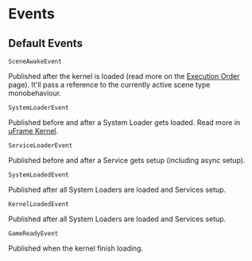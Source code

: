 # Events

## Default Events

`SceneAwakeEvent`

Published after the kernel is loaded (read more on the [Execution Order](execution-order.md) page). It'll pass a reference to the currently active scene type monobehaviour.

`SystemLoaderEvent`

Published before and after a System Loader gets loaded. Read more in [uFrame Kernel](uframe-kernel.md).

`ServiceLoaderEvent`

Published before and after a Service gets setup (including async setup).

`SystemLoadedEvent`

Published after all System Loaders are loaded and Services setup.

`KernelLoadedEvent`

Published after all System Loaders are loaded and Services setup.

`GameReadyEvent`

Published when the kernel finish loading.

